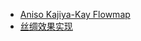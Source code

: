 - [Aniso Kajiya-Kay Flowmap](https://zhuanlan.zhihu.com/p/455213476)
- [丝绸效果实现](https://zhuanlan.zhihu.com/p/84313625)